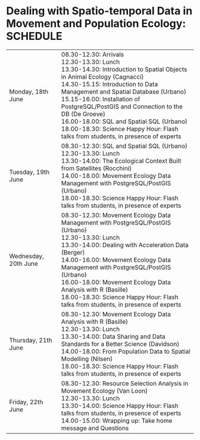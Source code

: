 # Dealing with Spatio-temporal Data in Movement and Population Ecology: SCHEDULE

<table> 
<tr><td>Monday, 18th June</td> 
<td>
08.30-12.30: Arrivals<br>
12.30-13.30: Lunch<br>
13.30-14.30: Introduction to Spatial Objects in Animal Ecology (Cagnacci)<br>
14.30-15.15: Introduction to Data Management and Spatial Database (Urbano)<br>
15.15-16.00: Installation of PostgreSQL/PostGIS and Connection to the DB (De Groeve)<br>
16.00-18.00: SQL and Spatial SQL (Urbano)<br>
18.00-18.30: Science Happy Hour: Flash talks from students, in presence of experts<br>
</td> 
</tr> 
<tr><td>Tuesday, 19th June</td> 
<td>
08.30-12.30: SQL and Spatial SQL (Urbano)<br>
12.30-13.30: Lunch<br>
13.30-14.00: The Ecological Context Built from Satellites (Rocchini)<br>
14.00-18.00: Movement Ecology Data Management with PostgreSQL/PostGIS (Urbano)<br>
18.00-18.30: Science Happy Hour: Flash talks from students, in presence of experts<br>
</td> 
</tr> 
<tr><td>Wednesday, 20th June</td> 
<td>
08.30-12.30: Movement Ecology Data Management with PostgreSQL/PostGIS (Urbano)<br>
12.30-13.30: Lunch<br>
13.30-14.00: Dealing with Acceleration Data (Berger)<br>
14.00-16.00: Movement Ecology Data Management with PostgreSQL/PostGIS (Urbano)<br>
16.00-18.00: Movement Ecology Data Analysis with R (Basille)<br>
18.00-18.30: Science Happy Hour: Flash talks from students, in presence of experts<br>
</td> 
</tr> 
<tr><td>Thursday, 21th June</td> 
<td>
08.30-12.30: Movement Ecology Data Analysis with R (Basille)<br>
12.30-13.30: Lunch<br>
13.30-14.00: Data Sharing and Data Standards for a Better Science (Davidson)<br>  
14.00-18.00: From Population Data to Spatial Modelling (Nilsen)<br>
18.00-18.30: Science Happy Hour: Flash talks from students, in presence of experts<br>
</td> 
</tr> 
<tr><td>Friday, 22th June</td> 
<td>
08.30-12.30: Resource Selection Analysis in Movement Ecology (Van Loon)<br>
12.30-13.30: Lunch<br>
13.30-14.00: Science Happy Hour: Flash talks from students, in presence of experts<br>
14.00-15.00: Wrapping up: Take home message and Questions<br>
</td> 
</tr> 
</table>
